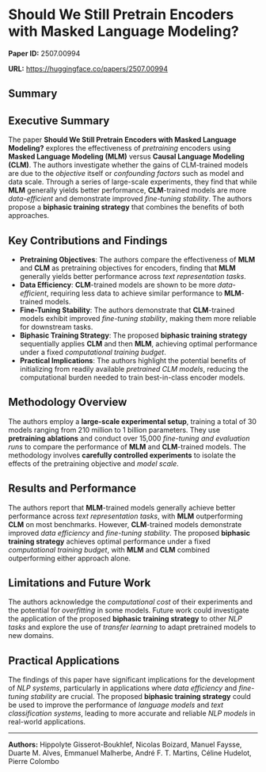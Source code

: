 # Should We Still Pretrain Encoders with Masked Language Modeling?

**Paper ID:** 2507.00994

**URL:** https://huggingface.co/papers/2507.00994

## Summary

## Executive Summary
The paper **Should We Still Pretrain Encoders with Masked Language Modeling?** explores the effectiveness of *pretraining* encoders using **Masked Language Modeling (MLM)** versus **Causal Language Modeling (CLM)**. The authors investigate whether the gains of CLM-trained models are due to the *objective* itself or *confounding factors* such as model and data scale. Through a series of large-scale experiments, they find that while **MLM** generally yields better performance, **CLM**-trained models are more *data-efficient* and demonstrate improved *fine-tuning stability*. The authors propose a **biphasic training strategy** that combines the benefits of both approaches.

## Key Contributions and Findings
* **Pretraining Objectives**: The authors compare the effectiveness of **MLM** and **CLM** as pretraining objectives for encoders, finding that **MLM** generally yields better performance across *text representation tasks*.
* **Data Efficiency**: **CLM**-trained models are shown to be more *data-efficient*, requiring less data to achieve similar performance to **MLM**-trained models.
* **Fine-Tuning Stability**: The authors demonstrate that **CLM**-trained models exhibit improved *fine-tuning stability*, making them more reliable for downstream tasks.
* **Biphasic Training Strategy**: The proposed **biphasic training strategy** sequentially applies **CLM** and then **MLM**, achieving optimal performance under a fixed *computational training budget*.
* **Practical Implications**: The authors highlight the potential benefits of initializing from readily available *pretrained CLM models*, reducing the computational burden needed to train best-in-class encoder models.

## Methodology Overview
The authors employ a **large-scale experimental setup**, training a total of 30 models ranging from 210 million to 1 billion parameters. They use **pretraining ablations** and conduct over 15,000 *fine-tuning and evaluation runs* to compare the performance of **MLM** and **CLM**-trained models. The methodology involves **carefully controlled experiments** to isolate the effects of the pretraining objective and *model scale*.

## Results and Performance
The authors report that **MLM**-trained models generally achieve better performance across *text representation tasks*, with **MLM** outperforming **CLM** on most benchmarks. However, **CLM**-trained models demonstrate improved *data efficiency* and *fine-tuning stability*. The proposed **biphasic training strategy** achieves optimal performance under a fixed *computational training budget*, with **MLM** and **CLM** combined outperforming either approach alone.

## Limitations and Future Work
The authors acknowledge the *computational cost* of their experiments and the potential for *overfitting* in some models. Future work could investigate the application of the proposed **biphasic training strategy** to other *NLP tasks* and explore the use of *transfer learning* to adapt pretrained models to new domains.

## Practical Applications
The findings of this paper have significant implications for the development of *NLP systems*, particularly in applications where *data efficiency* and *fine-tuning stability* are crucial. The proposed **biphasic training strategy** could be used to improve the performance of *language models* and *text classification systems*, leading to more accurate and reliable *NLP models* in real-world applications.

---

**Authors:** Hippolyte Gisserot-Boukhlef, Nicolas Boizard, Manuel Faysse, Duarte M. Alves, Emmanuel Malherbe, André F. T. Martins, Céline Hudelot, Pierre Colombo
